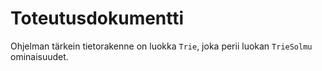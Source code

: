 # Toteutusdokumentti
Ohjelman tärkein tietorakenne on luokka `Trie`, joka perii luokan `TrieSolmu` ominaisuudet. 
